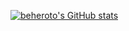 [![beheroto's GitHub stats](https://github-readme-stats.vercel.app/api?username=ishareme)](https://github.com/ishareme/github-readme-stats)
